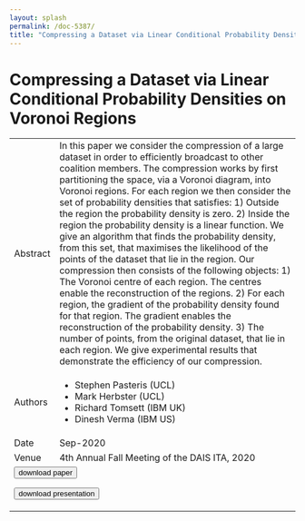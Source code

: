 ```yaml
---
layout: splash
permalink: /doc-5387/
title: "Compressing a Dataset via Linear Conditional Probability Densities on Voronoi Regions"
---
```


# Compressing a Dataset via Linear Conditional Probability Densities on Voronoi Regions

<table>
    <tbody>
    <tr>
        <td>Abstract</td>
        <td>
            In this paper we consider the compression of a large dataset in order to efficiently broadcast to other coalition members. The compression works by first partitioning the space, via a Voronoi diagram, into Voronoi regions. For each region we then consider the set of probability densities that satisfies:
            1) Outside the region the probability density is zero. 2) Inside the region the probability density is a linear function.
            We give an algorithm that finds the probability density, from this set, that maximises the likelihood of the points of the dataset that lie in the region. Our compression then consists of the following objects:
            1) The Voronoi centre of each region. The centres enable the reconstruction of the regions. 2) For each region, the gradient of the probability density found for that region. The gradient enables the reconstruction of the probability density. 3) The number of points, from the original dataset, that lie in each region.
            We give experimental results that demonstrate the efficiency of our compression.
        </td>
    </tr>
    <tr>
        <td>Authors</td>
        <td>
            <ul>
                <li>Stephen Pasteris (UCL)</li>
                <li>Mark Herbster (UCL)</li>
                <li>Richard Tomsett (IBM UK)</li>
                <li>Dinesh Verma (IBM US)</li>
            </ul>
        </td>
    </tr>
    <tr>
        <td>Date</td>
        <td>Sep-2020</td>
    </tr>
    <tr>
        <td>Venue</td>
        <td>4th Annual Fall Meeting of the DAIS ITA, 2020</td>
    </tr>
        <tr>
            <td colspan="2">
                <form method="get" action="https://ibm.box.com/v/doc-5387-paper">
                    <button type="submit">download paper</button>
                </form>
                <form method="get" action="https://ibm.box.com/v/doc-5387-slides">
                    <button type="submit">download presentation</button>
                </form>
            </td>
        </tr>
    </tbody>
</table>
